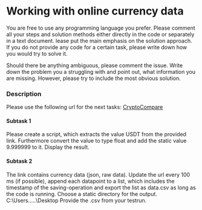# Working with online currency data

You are free to use any programming language you prefer. Please comment all your steps and solution methods either directly in the code or separately in a
text document. lease put the main emphasis on the solution
approach. If you do not provide any code for a certain task, please write down how you would try to
solve it.

Should there be anything ambiguous, please comment the issue. Write down the problem you a
struggling with and point out, what information you are missing. However, please try to include the
most obvious solution.

### Description

Please use the following url for the next tasks:
[CryptoCompare](https://min-api.cryptocompare.com/data/price?fsym=BTC&tsyms=USDT&e=Binance)

#### Subtask 1
Please create a script, which extracts the value USDT from the provided link.
Furthermore convert the value to type float and add the static value 9.999999 to it.
Display the result.
 
#### Subtask 2
The link contains currency data (json, raw data).
Update the url every 100 ms (if possible), append each datapoint to a list,
which includes the timestamp of the saving-operation and export the list as
data.csv as long as the code is running.
Choose a static directory for the output. C:\Users\.....\Desktop
Provide the .csv from your testrun.